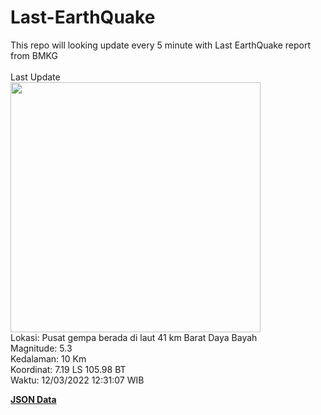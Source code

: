 # Last-EarthQuake
This repo will looking update every 5 minute with Last EarthQuake report from BMKG
<br>
<br>
Last Update
<br>
<img src="https://ews.bmkg.go.id/TEWS/data/20220312123107.mmi.jpg" width="400"/>
<br>
Lokasi: Pusat gempa berada di laut 41 km Barat Daya Bayah <br>
Magnitude: 5.3 <br>
Kedalaman: 10 Km <br>
Koordinat: 7.19 LS 105.98 BT <br>
Waktu: 12/03/2022 12:31:07 WIB <br>

<a href="./data/data.json">**JSON Data**</a>

